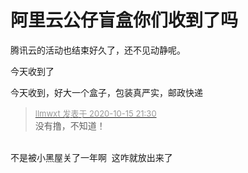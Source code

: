 # 阿里云公仔盲盒你们收到了吗


腾讯云的活动也结束好久了，还不见动静呢。

今天收到了

今天收到，好大一个盒子，包装真严实，邮政快递

<div class="quote"><blockquote><font size="2"><a href="https://www.hostloc.com/forum.php?mod=redirect&amp;goto=findpost&amp;pid=9306400&amp;ptid=754749" target="_blank"><font color="#999999">llmwxt 发表于 2020-10-15 21:30</font></a></font><br />
没有撸，不知道！</blockquote></div><br />
不是被小黑屋关了一年啊&nbsp;&nbsp;这咋就放出来了<img src="static/image/smiley/yct/013.gif" smilieid="43" border="0" alt="" />
